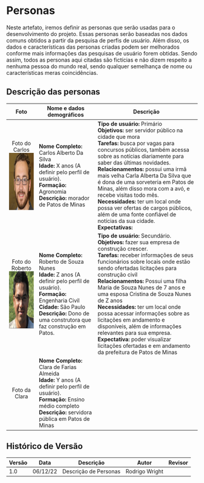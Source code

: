 # Personas

Neste artefato, iremos definir as personas que serão usadas para o desenvolvimento do projeto. Essas personas serão baseadas nos dados comuns obtidos a partir da pesquisa de perfis de usuário. Além disso, os dados e características das personas criadas podem ser melhorados conforme mais informações das pesquisas de usuário forem obtidas. Sendo assim, todos as personas aqui citadas são fictícias e não dizem respeito a nenhuma pessoa do mundo real, sendo qualquer semelhança de nome ou características meras coincidências.

## Descrição das personas

|    Foto    | Nome e dados demográficos          | Descrição |
| :--------: | ---------------------------------- | --------- |
| Foto do Carlos  <br> <img src="./assets/Persona1.png" height= 150 width = 150> | **Nome Completo:** Carlos Alberto Da Silva <br> **Idade:** X anos (A definir pelo perfil de usuário). <br> **Formação:** Agronomia <br> **Descrição:** morador de Patos de Minas | **Tipo de usuário:** Primário <br> **Objetivos:** ser servidor público na cidade que mora <br> **Tarefas:** busca por vagas para concursos públicos, também acessa sobre as notícias diariamente para saber das últimas novidades. <br> **Relacionamentos:** possui uma irmã mais velha Carla Alberta Da Silva que é dona de uma sorveteria em Patos de Minas, além disso mora com a avó, e recebe visitas todo mês. <br> **Necessidades:** ter um local onde possa ver ofertas de cargos públicos, além de uma fonte confiável de notícias da sua cidade. <br> **Expectativas:** |
| Foto do Roberto <br> <img src="./assets/Persona2.png" height= 150 width = 150> | **Nome Completo:** Roberto de Souza Nunes <br> **Idade:** Z anos (A definir pelo perfil de usuário). <br> **Formação:** Engenharia Civil <br> **Cidade:** São Paulo <br> **Descrição:** Dono de uma construtora que faz construção em Patos. | **Tipo de usuário:** Secundário. <br> **Objetivos:** fazer sua empresa de construção crescer. <br> **Tarefas:** receber informações de seus funcionários sobre locais onde estão sendo ofertadas licitações para construção civil <br> **Relacionamentos:** Possui uma filha Maria de Souza Nunes de 7 anos e uma esposa Cristina de Souza Nunes de Z anos <br> **Necessidades:** ter um local onde possa acessar informações sobre as licitações em andamento e disponíveis, além de informações relevantes para sua empresa. <br> **Expectativa:** poder visualizar licitações ofertadas e em andamento da prefeitura de Patos de Minas |
| Foto da Clara | **Nome Completo:** Clara de Farias Almeida <br> **Idade:** Y anos (A definir pelo perfil de usuário). <br> **Formação:** Ensino médio completo <br> **Descrição:** servidora pública em Patos de Minas | 

## Histórico de Versão

| Versão | Data     | Descrição                  | Autor               | Revisor             |
| ------ | -------- | -------------------------- | ------------------- | ------------------- |
|  1.0   | 06/12/22  | Descrição de Personas      | Rodrigo Wright      |                     |
